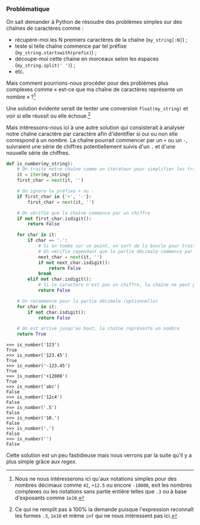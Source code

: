 ### Problématique

On sait demander à Python de résoudre des problèmes simples sur des chaînes de caractères comme :

* récupère-moi les N premiers caractères de la chaîne (`my_string[:N]`) ;
* teste si telle chaîne commence par tel préfixe (`my_string.startswith(prefix)`) ;
* découpe-moi cette chaine en morceaux selon les espaces (`my_string.split(' ')`) ;
* etc.

Mais comment pourrions-nous procéder pour des problèmes plus complexes comme « est-ce que ma chaîne de caractères représente un nombre » ?[^flottants]

[^flottants]: Nous ne nous intéresserons ici qu'aux notations simples pour des nombres décimaux comme `42`, `+12.5` ou encore `-18000`, exit les nombres complexes ou les notations sans partie entière telles que `.3` ou à base d'exposants comme `1e10`.

Une solution évidente serait de tenter une conversion `float(my_string)` et voir si elle réussit ou elle échoue.[^faux_positifs]

[^faux_positifs]: Ce qui ne remplit pas à 100% la demande puisque l'expression reconnaît les formes `.3`, `1e10` et même `inf` qui ne nous intéressent pas ici.

Mais intéressons-nous ici à une autre solution qui consisterait à analyser notre chaîne caractère par caractère afin d'identifier si oui ou non elle correspond à un nombre.
La chaîne pourrait commencer par un `+` ou un `-`, suivraient une série de chiffres potentiellement suivis d'un `.` et d'une nouvelle série de chiffres.

```python
def is_number(my_string):
    # On traite notre chaîne comme un itérateur pour simplifier les traitements
    it = iter(my_string)
    first_char = next(it, '')

    # On ignore le préfixe + ou -
    if first_char in {'+', '-'}:
        first_char = next(it, '')

    # On vérifie que la chaîne commence par un chiffre
    if not first_char.isdigit():
        return False

    for char in it:
        if char == '.':
            # Si on tombe sur un point, on sort de la boucle pour traiter la partie décimale
            # On vérifie cependant que la partie décimale commence par un chiffre
            next_char = next(it, '')
            if not next_char.isdigit():
                return False
            break
        elif not char.isdigit():
            # Si le caractère n'est pas un chiffre, la chaîne ne peut pas représenter un nombre
            return False

    # On recommence pour la partie décimale (optionnelle)
    for char in it:
        if not char.isdigit():
            return False

    # On est arrivé jusqu'au bout, la chaîne représente un nombre
    return True
```

```pycon
>>> is_number('123')
True
>>> is_number('123.45')
True
>>> is_number('-123.45')
True
>>> is_number('+12000')
True
>>> is_number('abc')
False
>>> is_number('12c4')
False
>>> is_number('.5')
False
>>> is_number('10.')
False
>>> is_number('.')
False
>>> is_number('')
False
```

Cette solution est un peu fastidieuse mais nous verrons par la suite qu'il y a plus simple grâce aux _regex_.
